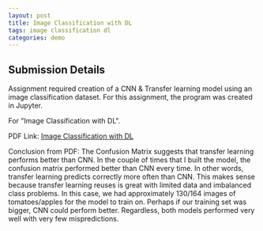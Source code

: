 ```yaml
---
layout: post
title: Image Classification with DL
tags: image classification dl 
categories: demo
---
```


## Submission Details

Assignment required creation of a CNN & Transfer learning model using an image classification dataset. For this assignment, the program was created in Jupyter.

For "Image Classification with DL".

PDF Link: [Image Classification with DL](https://coltonxan.github.io/Class_Portfolio/Image_Classification_with_DL.pdf)

Conclusion from PDF: 
 The Confusion Matrix suggests that transfer learning performs better than CNN. In the couple of times that I built the model,
 the confusion matrix performed better than CNN every time. In other words, transfer learning predicts correctly more often
 than CNN. This makes sense because transfer learning reuses is great with limited data and imbalanced class problems. In this
 case, we had approximately 130/164 images of tomatoes/apples for the model to train on. Perhaps if our training set was
 bigger, CNN could perform better. Regardless, both models performed very well with very few mispredictions.
